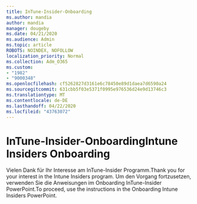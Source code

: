 ```yaml
---
title: InTune-Insider-Onboarding
ms.author: mandia
author: mandia
manager: dougeby
ms.date: 04/21/2020
ms.audience: Admin
ms.topic: article
ROBOTS: NOINDEX, NOFOLLOW
localization_priority: Normal
ms.collection: Adm_O365
ms.custom:
- "1982"
- "9000348"
ms.openlocfilehash: cf5262827d3161e6c78450e89d1daea7d6590a24
ms.sourcegitcommit: 631cbb5f03e5371f0995e976536d24e9d13746c3
ms.translationtype: MT
ms.contentlocale: de-DE
ms.lasthandoff: 04/22/2020
ms.locfileid: "43763072"
---
```

# <a name="intune-insiders-onboarding"></a><span data-ttu-id="c6ec1-102">InTune-Insider-Onboarding</span><span class="sxs-lookup"><span data-stu-id="c6ec1-102">Intune Insiders Onboarding</span></span>

<span data-ttu-id="c6ec1-103">Vielen Dank für Ihr Interesse am InTune-Insider Programm.</span><span class="sxs-lookup"><span data-stu-id="c6ec1-103">Thank you for your interest in the Intune Insiders program.</span></span> <span data-ttu-id="c6ec1-104">Um den Vorgang fortzusetzen, verwenden Sie die Anweisungen im Onboarding InTune-Insider PowerPoint.</span><span class="sxs-lookup"><span data-stu-id="c6ec1-104">To proceed, use the instructions in the Onboarding Intune Insiders PowerPoint.</span></span>
